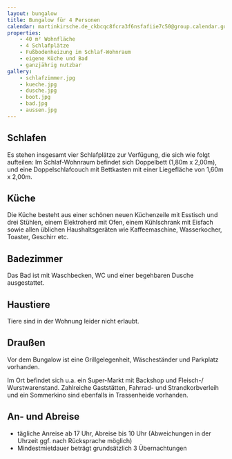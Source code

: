 ```yaml
---
layout: bungalow
title: Bungalow für 4 Personen
calendar: martinkirsche.de_ckbcqc8fcra3f6nsfafiie7c50@group.calendar.google.com
properties:
    - 40 m² Wohnfläche
    - 4 Schlafplätze
    - Fußbodenheizung im Schlaf-Wohnraum
    - eigene Küche und Bad
    - ganzjährig nutzbar
gallery:
    - schlafzimmer.jpg
    - kueche.jpg
    - dusche.jpg
    - boot.jpg
    - bad.jpg
    - aussen.jpg
---
```


## Schlafen

Es stehen insgesamt vier Schlafplätze zur Verfügung, die sich wie folgt aufteilen: Im Schlaf-Wohnraum befindet sich Doppelbett (1,80m x 2,00m), und eine Doppelschlafcouch mit Bettkasten mit einer Liegefläche von 1,60m x 2,00m.

## Küche

Die Küche besteht aus einer schönen neuen Küchenzeile mit Esstisch und drei Stühlen, einem Elektroherd mit Ofen, einem Kühlschrank mit Eisfach sowie allen üblichen Haushaltsgeräten wie Kaffeemaschine, Wasserkocher, Toaster, Geschirr etc.

## Badezimmer

Das Bad ist mit Waschbecken, WC und einer begehbaren Dusche ausgestattet.

## Haustiere

Tiere sind in der Wohnung leider nicht erlaubt.

## Draußen

Vor dem Bungalow ist eine Grillgelegenheit, Wäscheständer und Parkplatz vorhanden.

Im Ort befindet sich u.a. ein Super-Markt mit Backshop und Fleisch-/ Wurstwarenstand. Zahlreiche Gaststätten, Fahrrad- und Strandkorbverleih und ein Sommerkino sind ebenfalls in Trassenheide vorhanden.

## An- und Abreise

- tägliche Anreise ab 17 Uhr, Abreise bis 10 Uhr (Abweichungen in der Uhrzeit ggf. nach Rücksprache möglich)
- Mindestmietdauer beträgt grundsätzlich 3 Übernachtungen